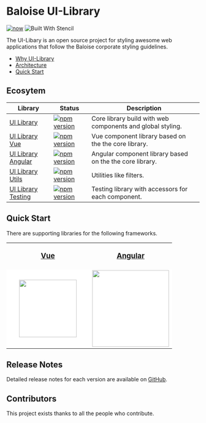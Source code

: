 # Baloise UI-Library

[![now](https://badgen.net/badge/icon/now?icon=now&label)](https://ui-library.baloise.vercel.app/)
![Built With Stencil](https://img.shields.io/badge/-Built%20With%20Stencil-16161d.svg?logo=data%3Aimage%2Fsvg%2Bxml%3Bbase64%2CPD94bWwgdmVyc2lvbj0iMS4wIiBlbmNvZGluZz0idXRmLTgiPz4KPCEtLSBHZW5lcmF0b3I6IEFkb2JlIElsbHVzdHJhdG9yIDE5LjIuMSwgU1ZHIEV4cG9ydCBQbHVnLUluIC4gU1ZHIFZlcnNpb246IDYuMDAgQnVpbGQgMCkgIC0tPgo8c3ZnIHZlcnNpb249IjEuMSIgaWQ9IkxheWVyXzEiIHhtbG5zPSJodHRwOi8vd3d3LnczLm9yZy8yMDAwL3N2ZyIgeG1sbnM6eGxpbms9Imh0dHA6Ly93d3cudzMub3JnLzE5OTkveGxpbmsiIHg9IjBweCIgeT0iMHB4IgoJIHZpZXdCb3g9IjAgMCA1MTIgNTEyIiBzdHlsZT0iZW5hYmxlLWJhY2tncm91bmQ6bmV3IDAgMCA1MTIgNTEyOyIgeG1sOnNwYWNlPSJwcmVzZXJ2ZSI%2BCjxzdHlsZSB0eXBlPSJ0ZXh0L2NzcyI%2BCgkuc3Qwe2ZpbGw6I0ZGRkZGRjt9Cjwvc3R5bGU%2BCjxwYXRoIGNsYXNzPSJzdDAiIGQ9Ik00MjQuNywzNzMuOWMwLDM3LjYtNTUuMSw2OC42LTkyLjcsNjguNkgxODAuNGMtMzcuOSwwLTkyLjctMzAuNy05Mi43LTY4LjZ2LTMuNmgzMzYuOVYzNzMuOXoiLz4KPHBhdGggY2xhc3M9InN0MCIgZD0iTTQyNC43LDI5Mi4xSDE4MC40Yy0zNy42LDAtOTIuNy0zMS05Mi43LTY4LjZ2LTMuNkgzMzJjMzcuNiwwLDkyLjcsMzEsOTIuNyw2OC42VjI5Mi4xeiIvPgo8cGF0aCBjbGFzcz0ic3QwIiBkPSJNNDI0LjcsMTQxLjdIODcuN3YtMy42YzAtMzcuNiw1NC44LTY4LjYsOTIuNy02OC42SDMzMmMzNy45LDAsOTIuNywzMC43LDkyLjcsNjguNlYxNDEuN3oiLz4KPC9zdmc%2BCg%3D%3D&colorA=16161d&style=flat-square)

The UI-Libary is an open source project for styling awesome web applications that follow the Baloise corporate styling guidelines.

- [Why UI-Library](docs/introduction/why.md)
- [Architecture](docs/introduction/architecture.md)
- [Quick Start](docs/introduction/quick-start.md)

## Ecosytem

| Library                                    | Status                                                                                                                                   | Description                                                |
| ------------------------------------------ | ---------------------------------------------------------------------------------------------------------------------------------------- | ---------------------------------------------------------- |
| [UI Library](introduction/quick-start)     | [![npm version](https://badge.fury.io/js/%40baloise%2Fui-library.svg)](https://badge.fury.io/js/%40baloise%2Fui-library)                 | Core library build with web components and global styling. |
| [UI Library Vue](introduction/vue)         | [![npm version](https://badge.fury.io/js/%40baloise%2Fui-library-vue.svg)](https://badge.fury.io/js/%40baloise%2Fui-library-vue)         | Vue component library based on the the core library.       |
| [UI Library Angular](introduction/angular) | [![npm version](https://badge.fury.io/js/%40baloise%2Fui-library-angular.svg)](https://badge.fury.io/js/%40baloise%2Fui-library-angular) | Angular component library based on the the core library.   |
| [UI Library Utils](utilities/installation) | [![npm version](https://badge.fury.io/js/%40baloise%2Fui-library-utils.svg)](https://badge.fury.io/js/%40baloise%2Fui-library-utils)     | Utilities like filters.                                    |
| [UI Library Testing](testing/installation) | [![npm version](https://badge.fury.io/js/%40baloise%2Fui-library-testing.svg)](https://badge.fury.io/js/%40baloise%2Fui-library-testing) | Testing library with accessors for each component.         |

## Quick Start

There are supporting libraries for the following frameworks.

<table style="width: 600px">
  <tr>
    <td style="text-align: center">
      <a href="#/introduction/vue">
        <h3 style="margin: 20px 0;">Vue</h3>
      </a>
    </td>
    <td style="text-align: center">
      <a href="#/introduction/angular">
        <h3 style="margin: 20px 0;">Angular</h3>
      </a>    
    </td>
  </tr>
  <tr>
    <td width="50%" style="text-align: center; background: white;">
      <a href="#/introduction/vue"><img style="width: 150px;" src="https://vuejs.org/images/logo.png" /></a>
    </td>
    <td width="50%" style="text-align: center; background: white;">
    <a href="#/introduction/angular"><img style="width: 200px;" src="https://angular.io/assets/images/logos/angular/angular.svg"></a>
    </td>
  </tr>
</table>

## Release Notes

Detailed release notes for each version are available on [GitHub](https://github.com/baloise/ui-library/blob/master/CHANGELOG.md).

## Contributors

This project exists thanks to all the people who contribute.

<section class="bal-app">
    <div id="docs-contributors" class="docs-contributors"></div>
</section>

<script type="text/javascript">
    var today = new Date();
    var y = today.getFullYear();
    var m = today.getMonth();
    var d = today.getDate();
    var dateString = "" + d + "." + m + "." + y;
    var storageKey = "bal-ui-library";
    var jsonString = localStorage.getItem(storageKey);

    function render(html) {
        document.getElementById("docs-contributors").innerHTML = html
    }
    
    function loadContributors() {
        var url = "https://api.github.com/repos/baloise/ui-library/contributors";
        var xhttp = new XMLHttpRequest();
        xhttp.onreadystatechange = function() {
            if (this.readyState == 4 && this.status == 200) {
                var contributors = JSON.parse(xhttp.responseText)
                    .filter(function (c) {
                        return c.type === "User";
                    })
                    .map(function (c) {
                        var image = "<a href=\"" + c.html_url + "\" target=\"_blank\">"
                            + "<figure class=\"image is-64x64 has-tooltip\" data-tooltip=\"" + c.login + "\">"
                            + "<img class=\"is-rounded\" src=\""
                            + c.avatar_url 
                            + "\" alt=\""
                            + c.login 
                            + "\"></figure></a>";
                        return "<div class=\"docs-contributor\">" + image + "</div>";
                    }).join("");
    
                localStorage.setItem(storageKey, JSON.stringify({ date: dateString, html: contributors }))
                render(contributors)
            } else {
                render("")
            }
        };
        xhttp.open("GET", url, true);
        xhttp.send();
    }

    if(jsonString) {
        var data = JSON.parse(jsonString);
        if(data.date === dateString) {
            render(data.html)
        } else {
            loadContributors();
        }
    } else {
        loadContributors();
    }

</script>
